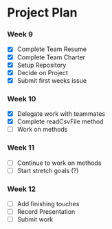 # Project Plan

### Week 9
- [x] Complete Team Resume
- [x] Complete Team Charter
- [x] Setup Repository
- [x] Decide on Project
- [x] Submit first weeks issue

### Week 10
- [x] Delegate work with teammates
- [x] Complete readCsvFile method
- [ ] Work on methods

### Week 11
- [ ] Continue to work on methods
- [ ] Start stretch goals (?)

### Week 12
- [ ] Add finishing touches
- [ ] Record Presentation 
- [ ] Submit work